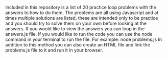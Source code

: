 Included in this repository is a list of 20 practice loop problems with the answers to how to do them. The problems are all using Javascript and at times multiple solutions are listed, these are intended only to be practice and you should try to solve them on your own before looking at the answers.
If you would like to view the answers you can loop in the answers.js file. If you would like to run the code you can use the node command in your terminal to run the file. For example: node problems.js
In addition to this method you can also create an HTML file and link the problems.js file to it and run it in your browser. 